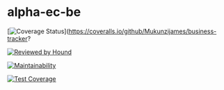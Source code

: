 # alpha-ec-be
[![Coverage Status](https://coveralls.io/repos/github/Mukunzijames/business-tracker/badge.svg?branch=develop)](https://coveralls.io/github/Mukunzijames/business-tracker?

[![Reviewed by Hound](https://img.shields.io/badge/Reviewed_by-Hound-8E64B0.svg)](https://houndci.com)

[![Maintainability](https://api.codeclimate.com/v1/badges/a7a519fcac65b73a5d0f/maintainability)](https://codeclimate.com/github/Mukunzijames/business-tracker/maintainability)

[![Test Coverage](https://api.codeclimate.com/v1/badges/a7a519fcac65b73a5d0f/test_coverage)](https://codeclimate.com/github/Mukunzijames/business-tracker/test_coverage)